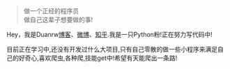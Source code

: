 > 做一个正经的程序员  
> 做自己这辈子想要做的事!

Hey，我是Duanrw[博客](https://www.duanrw.cn)、[微博](weibo.com/duanrw)、[知乎](https://www.zhihu.com/people/duanrw).我是一只Python粉!正在努力写代码中!

目前正在学习中,还没有开发过什么大项目,只有自己零散的做一些小程序来满足自己的好奇心,喜欢爬虫,各种爬,技能get中!希望有天能爬出一条路!
